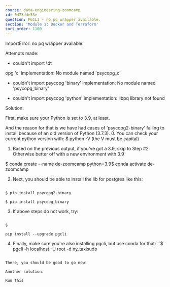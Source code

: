 ```yaml
---
course: data-engineering-zoomcamp
id: 0d73dde53e
question: PGCLI - no pq wrapper available.
section: 'Module 1: Docker and Terraform'
sort_order: 1100
---
```


ImportError: no pq wrapper available.

Attempts made:

- couldn't import \dt

opg 'c' implementation: No module named 'psycopg_c'

- couldn't import psycopg 'binary' implementation: No module named 'psycopg_binary'

- couldn't import psycopg 'python' implementation: libpq library not found

Solution:

First, make sure your Python is set to 3.9, at least.

And the reason for that is we have had cases of 'psycopg2-binary' failing to install because of an old version of Python (3.7.3). 0. You can check your current python version with: $ python -V (the V must be capital)

1. Based on the previous output, if you've got a 3.9, skip to Step #2   Otherwise better off with a new environment with 3.9

$ conda create --name de-zoomcamp python=3.9$ conda activate de-zoomcamp

2. Next, you should be able to install the lib for postgres like this:

```

$ pip install psycopg2-binary

$ pip install psycopg_binary

```

3. If above steps do not work, try:

```

$

pip install --upgrade pgcli

```

4. Finally, make sure you're also installing pgcli, but use conda for that:```$ pgcli -h localhost -U root -d ny_taxisudo

```

There, you should be good to go now!

Another solution:

Run this

